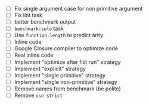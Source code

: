 - [ ] Fix single argument case for non primitive argument
- [ ] Fix lint task
- [ ] better benchmark output
- [ ] `benchmark:solo` task
- [ ] Use `function.length` to predict arity
- [ ] Inline code
- [ ] Google Closure compiler to optimize code
- [ ] Real inline code
- [ ] Implement "optimize after fist run" strategy
- [ ] Implement "explicit" strategy
- [ ] Implement "single primitive" strategy
- [ ] Implement "single non-primitive" strategy
- [ ] Remove names from benchmark (be polite)
- [ ] Remove `use strict`
